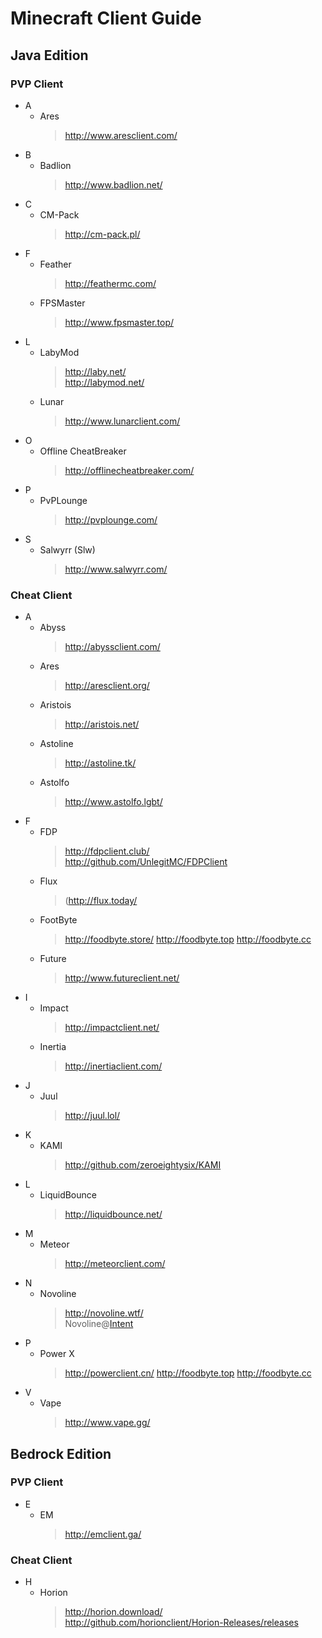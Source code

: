 # Minecraft Client Guide
## Java Edition
### PVP Client
- A
    - Ares
        > http://www.aresclient.com/
- B
    - Badlion
        > http://www.badlion.net/
- C
    - CM-Pack
        > http://cm-pack.pl/
- F
    - Feather
        > http://feathermc.com/
    - FPSMaster
        > http://www.fpsmaster.top/
- L
    - LabyMod
        > http://laby.net/  
        > http://labymod.net/
    - Lunar
        > http://www.lunarclient.com/
- O
    - Offline CheatBreaker
        > http://offlinecheatbreaker.com/
- P
    - PvPLounge
        > http://pvplounge.com/
- S
    - Salwyrr (Slw)
        > http://www.salwyrr.com/

### Cheat Client
- A
    - Abyss
        > http://abyssclient.com/
    - Ares
        > http://aresclient.org/
    - Aristois
        > http://aristois.net/
    - Astoline
        > http://astoline.tk/
    - Astolfo
        > http://www.astolfo.lgbt/
- F
    - FDP
        > http://fdpclient.club/  
        > http://github.com/UnlegitMC/FDPClient
    - Flux
        > (http://flux.today/
    - FootByte
        > http://foodbyte.store/
        > http://foodbyte.top
        > http://foodbyte.cc
    - Future
        > http://www.futureclient.net/
- I
    - Impact
        > http://impactclient.net/
    - Inertia
        > http://inertiaclient.com/
- J
    - Juul
        > http://juul.lol/
- K
    - KAMI
        > http://github.com/zeroeightysix/KAMI
- L
    - LiquidBounce
        > http://liquidbounce.net/
- M
    - Meteor
        > http://meteorclient.com/
- N
    - Novoline
        > http://novoline.wtf/  
        > Novoline@[Intent](http://intent.store/)
- P
    - Power X
        > http://powerclient.cn/
        > http://foodbyte.top
        > http://foodbyte.cc
- V
    - Vape
        > http://www.vape.gg/

## Bedrock Edition
### PVP Client
- E
    - EM
        > http://emclient.ga/ 

### Cheat Client
- H
    - Horion
        > http://horion.download/  
        > http://github.com/horionclient/Horion-Releases/releases
